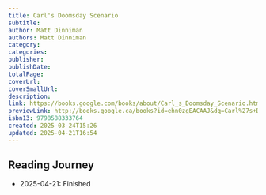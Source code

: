 ```yaml
---
title: Carl's Doomsday Scenario
subtitle: 
author: Matt Dinniman
authors: Matt Dinniman
category: 
categories: 
publisher: 
publishDate: 
totalPage: 
coverUrl: 
coverSmallUrl: 
description: 
link: https://books.google.com/books/about/Carl_s_Doomsday_Scenario.html?hl=&id=ehn0zgEACAAJ
previewLink: http://books.google.ca/books?id=ehn0zgEACAAJ&dq=Carl%27s+Doomsday+Scenario&hl=&as_pt=BOOKS&cd=2&source=gbs_api
isbn13: 9798588333764
created: 2025-03-24T15:26
updated: 2025-04-21T16:54
---
```



## Reading Journey

- 2025-04-21: Finished